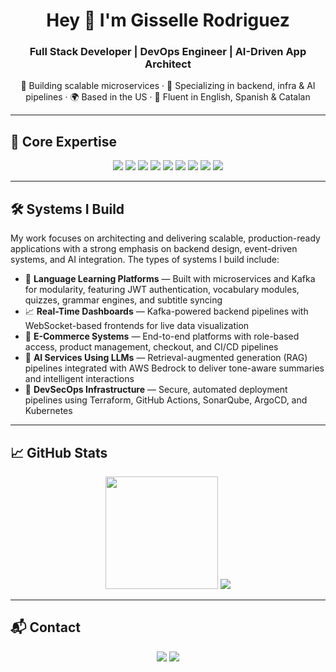 <h1 align="center">Hey 👋 I'm Gisselle Rodriguez</h1>
<h3 align="center">Full Stack Developer | DevOps Engineer | AI-Driven App Architect</h3>

<p align="center">
  🚀 Building scalable microservices · 🎯 Specializing in backend, infra & AI pipelines · 🌍 Based in the US · 💬 Fluent in English, Spanish & Catalan
</p>

---

## 🧩 Core Expertise

<p align="center">
  <img src="https://img.shields.io/badge/Backend-NestJS-informational?style=flat&logo=nestjs&logoColor=white" />
  <img src="https://img.shields.io/badge/Frontend-React-informational?style=flat&logo=react&logoColor=white" />
  <img src="https://img.shields.io/badge/Styling-TailwindCSS-informational?style=flat&logo=tailwindcss&logoColor=white" />
  <img src="https://img.shields.io/badge/Databases-PostgreSQL-informational?style=flat&logo=postgresql&logoColor=white" />
  <img src="https://img.shields.io/badge/Infrastructure-Terraform-informational?style=flat&logo=terraform&logoColor=white" />
  <img src="https://img.shields.io/badge/CI/CD-GitHub_Actions-informational?style=flat&logo=githubactions&logoColor=white" />
  <img src="https://img.shields.io/badge/Messaging-Kafka-informational?style=flat&logo=apachekafka&logoColor=white" />
  <img src="https://img.shields.io/badge/Cloud-AWS-informational?style=flat&logo=amazonaws&logoColor=white" />
  <img src="https://img.shields.io/badge/AI-LLMs-Bedrock-informational?style=flat&logo=amazon&logoColor=white" />
</p>

---


## 🛠️ Systems I Build

My work focuses on architecting and delivering scalable, production-ready applications with a strong emphasis on backend design, event-driven systems, and AI integration. The types of systems I build include:

- 🧠 **Language Learning Platforms** — Built with microservices and Kafka for modularity, featuring JWT authentication, vocabulary modules, quizzes, grammar engines, and subtitle syncing
- 📈 **Real-Time Dashboards** — Kafka-powered backend pipelines with WebSocket-based frontends for live data visualization
- 🛒 **E-Commerce Systems** — End-to-end platforms with role-based access, product management, checkout, and CI/CD pipelines
- 🤖 **AI Services Using LLMs** — Retrieval-augmented generation (RAG) pipelines integrated with AWS Bedrock to deliver tone-aware summaries and intelligent interactions
- 🔐 **DevSecOps Infrastructure** — Secure, automated deployment pipelines using Terraform, GitHub Actions, SonarQube, ArgoCD, and Kubernetes


---

## 📈 GitHub Stats

<p align="center">
  <img src="https://github-readme-stats.vercel.app/api?username=Gisselle546&show_icons=true&theme=github_dark" height="180px" />
  <a href="https://git.io/streak-stats"><img src="https://streak-stats.demolab.com?user=Gisselle546"/></a>
</p>

---

## 📬 Contact

<p align="center">
  <a href="mailto:gissellerodriguez431@gmail.com"><img src="https://img.shields.io/badge/Email-DM_Me-0078D4?style=for-the-badge&logo=gmail&logoColor=white" /></a>
  <a href="https://www.linkedin.com/in/grodr431"><img src="https://img.shields.io/badge/LinkedIn-Connect-blue?style=for-the-badge&logo=linkedin&logoColor=white" /></a>
</p>
